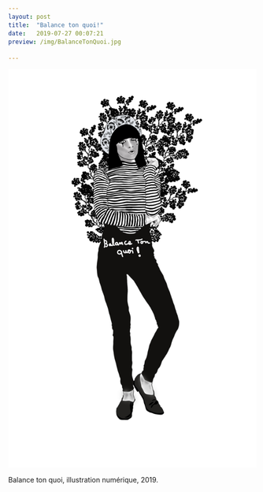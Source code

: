 ```yaml
---
layout: post
title:  "Balance ton quoi!"
date:   2019-07-27 00:07:21
preview: /img/BalanceTonQuoi.jpg

---
```


![Picture 1](/img/BalanceTonQuoi.jpg) 


Balance ton quoi, illustration numérique, 2019.